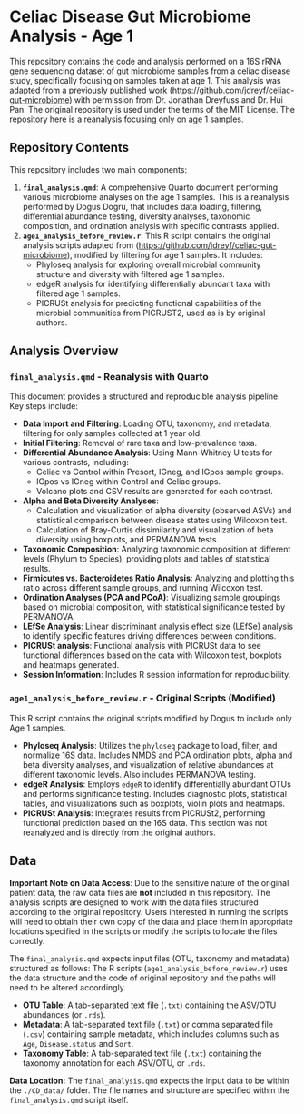# Celiac Disease Gut Microbiome Analysis - Age 1

This repository contains the code and analysis performed on a 16S rRNA gene sequencing dataset of gut microbiome samples from a celiac disease study, specifically focusing on samples taken at age 1. This analysis was adapted from a previously published work (https://github.com/jdreyf/celiac-gut-microbiome) with permission from Dr. Jonathan Dreyfuss and Dr. Hui Pan. The original repository is used under the terms of the MIT License. The repository here is a reanalysis focusing only on age 1 samples.

## Repository Contents

This repository includes two main components:

1.  **`final_analysis.qmd`**:  A comprehensive Quarto document performing various microbiome analyses on the age 1 samples. This is a reanalysis performed by Dogus Dogru, that includes data loading, filtering, differential abundance testing, diversity analyses, taxonomic composition, and ordination analysis with specific contrasts applied.
2.  **`age1_analysis_before_review.r`**: This R script contains the original analysis scripts adapted from (https://github.com/jdreyf/celiac-gut-microbiome), modified by filtering for age 1 samples. It includes:
    *   Phyloseq analysis for exploring overall microbial community structure and diversity with filtered age 1 samples.
    *   edgeR analysis for identifying differentially abundant taxa with filtered age 1 samples.
    *   PICRUSt analysis for predicting functional capabilities of the microbial communities from PICRUST2, used as is by original authors.

## Analysis Overview

### `final_analysis.qmd` - Reanalysis with Quarto

This document provides a structured and reproducible analysis pipeline. Key steps include:

*   **Data Import and Filtering**: Loading OTU, taxonomy, and metadata, filtering for only samples collected at 1 year old.
*   **Initial Filtering**: Removal of rare taxa and low-prevalence taxa.
*   **Differential Abundance Analysis**: Using Mann-Whitney U tests for various contrasts, including:
    *   Celiac vs Control within Presort, IGneg, and IGpos sample groups.
    *   IGpos vs IGneg within Control and Celiac groups.
    * Volcano plots and CSV results are generated for each contrast.
*   **Alpha and Beta Diversity Analyses**:
    *   Calculation and visualization of alpha diversity (observed ASVs) and statistical comparison between disease states using Wilcoxon test.
    *   Calculation of Bray-Curtis dissimilarity and visualization of beta diversity using boxplots, and PERMANOVA tests.
*   **Taxonomic Composition**: Analyzing taxonomic composition at different levels (Phylum to Species), providing plots and tables of statistical results.
*   **Firmicutes vs. Bacteroidetes Ratio Analysis**: Analyzing and plotting this ratio across different sample groups, and running Wilcoxon test.
*   **Ordination Analyses (PCA and PCoA)**: Visualizing sample groupings based on microbial composition, with statistical significance tested by PERMANOVA.
*   **LEfSe Analysis**: Linear discriminant analysis effect size (LEfSe) analysis to identify specific features driving differences between conditions.
*   **PICRUSt analysis**: Functional analysis with PICRUSt data to see functional differences based on the data with Wilcoxon test, boxplots and heatmaps generated.
*   **Session Information**: Includes R session information for reproducibility.

### `age1_analysis_before_review.r` - Original Scripts (Modified)

This R script contains the original scripts modified by Dogus to include only Age 1 samples.

*   **Phyloseq Analysis**: Utilizes the `phyloseq` package to load, filter, and normalize 16S data. Includes NMDS and PCA ordination plots, alpha and beta diversity analyses, and visualization of relative abundances at different taxonomic levels. Also includes PERMANOVA testing.
*   **edgeR Analysis**: Employs `edgeR` to identify differentially abundant OTUs and performs significance testing. Includes diagnostic plots, statistical tables, and visualizations such as boxplots, violin plots and heatmaps.
*   **PICRUSt Analysis**: Integrates results from PICRUSt2, performing functional prediction based on the 16S data. This section was not reanalyzed and is directly from the original authors.

## Data

**Important Note on Data Access**: Due to the sensitive nature of the original patient data, the raw data files are **not** included in this repository. The analysis scripts are designed to work with the data files structured according to the original repository. Users interested in running the scripts will need to obtain their own copy of the data and place them in appropriate locations specified in the scripts or modify the scripts to locate the files correctly.

The `final_analysis.qmd` expects input files (OTU, taxonomy and metadata) structured as follows:
The R scripts (`age1_analysis_before_review.r`) uses the data structure and the code of original repository and the paths will need to be altered accordingly.

*   **OTU Table**: A tab-separated text file (`.txt`) containing the ASV/OTU abundances (or `.rds`).
*   **Metadata**: A tab-separated text file (`.txt`) or comma separated file (`.csv`) containing sample metadata, which includes columns such as `Age`, `Disease.status` and `Sort`.
*   **Taxonomy Table**: A tab-separated text file (`.txt`) containing the taxonomy annotation for each ASV/OTU, or `.rds`.

**Data Location:**
  The `final_analysis.qmd` expects the input data to be within the `./CD_data/` folder. The file names and structure are specified within the `final_analysis.qmd` script itself.
